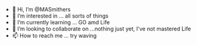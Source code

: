 - 👋 Hi, I’m @MASmithers
- 👀 I’m interested in ... all sorts of things
- 🌱 I’m currently learning ... GO amd Life
- 💞️ I’m looking to collaborate on ...nothing just yet, I've not mastered Life
- 📫 How to reach me ... try waving

<!---
MASmithers/MASmithers is a ✨ special ✨ repository because its `README.md` (this file) appears on your GitHub profile.
You can click the Preview link to take a look at your changes.
--->
